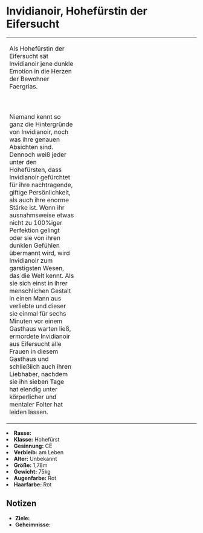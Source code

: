 # Invidianoir, Hohefürstin der Eifersucht

<primary-label ref="npc"/>

<secondary-label ref="faergria"/>

<secondary-label ref="4"/>

<table>
<tr><td>
<p>
Als Hohefürstin der Eifersucht sät Invidianoir jene dunkle Emotion in die Herzen der Bewohner Faergrias.
<br></br><br></br>
Niemand kennt so ganz die Hintergründe von Invidianoir, noch was ihre genauen Absichten sind. Dennoch weiß jeder unter
den Hohefürsten, dass Invidianoir gefürchtet für ihre nachtragende, giftige Persönlichkeit, als auch ihre enorme Stärke
ist. Wenn ihr ausnahmsweise etwas nicht zu 100%iger Perfektion gelingt oder sie von ihren dunklen Gefühlen übermannt
wird, wird Invidianoir zum garstigsten Wesen, das die Welt kennt. Als sie sich einst in ihrer menschlichen Gestalt in
einen Mann aus <a href="Blooming-Fjord.md" anchor="frelia"></a> verliebte und dieser sie einmal für sechs Minuten vor
einem Gasthaus warten ließ, ermordete Invidianoir aus Eifersucht alle Frauen in diesem Gasthaus und schließlich
auch ihren Liebhaber, nachdem sie ihn sieben Tage hat elendig unter körperlicher und mentaler Folter hat leiden lassen.
</p>

</td><td width="300">
<!-- Edit here -->
<img src="invidianoir.png" alt="" />
</td></tr>
</table>

<procedure title="Allgemeine Informationen">
<list columns="2">
<li><b>Rasse:</b> <a href="Folks.md" anchor="menschen"></a></li>
<li><b>Klasse:</b> Hohefürst</li>
<li><b>Gesinnung:</b> CE</li>
<li><b>Verbleib:</b> am Leben</li>
</list>
</procedure>

<procedure title="Aussehen">
<list columns="3">
<li><b>Alter:</b> Unbekannt</li>
<li><b>Größe:</b> 1,78m</li>
<li><b>Gewicht:</b> 75kg</li>
<li><b>Augenfarbe:</b> Rot</li>
<li><b>Haarfarbe:</b> Rot</li>
<!-- <li><b>Maße:</b> 84/70-60-85</li> -->
</list>
</procedure>

<procedure title="Beziehungen">
<list columns="2">
<!-- <li><b><a href="Kaen.md">Kaen</a>:</b> Große Schwester</li> -->
</list>
</procedure>

## Notizen

- **Ziele:**
- **Geheimnisse:** 